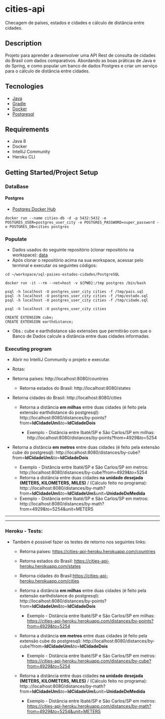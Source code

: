 # cities-api

 Checagem de países, estados e cidades e cálculo de distância entre cidades.



## Description

Projeto para aprender a desenvolver uma API Rest de consulta de cidades do Brasil com dados comparativos. Abordando as boas práticas de Java e do Spring, e como popular um banco de dados Postgres e criar um serviço para o cálculo de distância entre cidades.



## Tecnologies

- [Java](https://www.java.com/pt-BR/) 
- [Gradle](https://gradle.org/)
- [Docker](https://www.docker.com/)
- [Postgresql](https://www.postgresql.org/)



## Requirements

* Java 8
* Docker
* IntelliJ Community
* Heroku CLI



## Getting Started/Project Setup

### DataBase

#### Postgres

* [Postgres Docker Hub](https://hub.docker.com/_/postgres)

```shell script
docker run --name cities-db -d -p 5432:5432 -e POSTGRES_USER=postgres_user_city -e POSTGRES_PASSWORD=super_password -e POSTGRES_DB=cities postgres
```

### Populate

* Dados usados do seguinte repositório (clonar repositório na workspace): [data](https://github.com/chinnonsantos/sql-paises-estados-cidades)
* Após clonar o repositório acima na sua workspace, acessar pelo terminal e executar os seguintes códigos:

```shell script
cd ~/workspace/sql-paises-estados-cidades/PostgreSQL

docker run -it --rm --net=host -v ${PWD}:/tmp postgres /bin/bash

psql -h localhost -U postgres_user_city cities -f /tmp/pais.sql
psql -h localhost -U postgres_user_city cities -f /tmp/estado.sql
psql -h localhost -U postgres_user_city cities -f /tmp/cidade.sql

psql -h localhost -U postgres_user_city cities

CREATE EXTENSION cube; 
CREATE EXTENSION earthdistance;
```

* Obs.: cube e earthdistance são extensões que permitirão com que o Banco de Dados calcule a distância entre duas cidades informadas.

  

### Executing program

* Abrir no IntelliJ Community o projeto e executar. 
* Rotas:
* Retorna países: http://localhost:8080/countries
  * Retorna estados do Brasil: http://localhost:8080/states
* Retorna cidades do Brasil: http://localhost:8080/cities
  * Retorna a distância **em milhas** entre duas cidades (é feito pela extensão earthdistance do postgresql): http:<span></span>//localhost:8080/distances/by-points?from=**IdCidadeUm**&to=**IdCidadeDois**

    * Exemplo - Distância entre Ibaté/SP e São Carlos/SP em milhas:  http://localhost:8080/distances/by-points?from=4929&to=5254
* Retorna a distância **em metros** entre duas cidades (é feito pela extensão cube do postgresql): http:<span></span>//localhost:8080/distances/by-cube?from=**IdCidadeUm**&to=**IdCidadeDois**
  
  * Exemplo - Distância entre Ibaté/SP e São Carlos/SP em metros:  http://localhost:8080/distances/by-cube?from=4929&to=5254
  * Retorna a distância entre duas cidades **na unidade desejada (METERS, KILOMETERS, MILES)** / (Cálculo feito no programa): http::<span></span>//localhost:8080/distances/by-math?from=**IdCidadeUm**&to=**IdCidadeUm**&unit=**UnidadeDeMedida**
  * Exemplo - Distância entre Ibaté/SP e São Carlos/SP em metros:  http://localhost:8080/distances/by-math?from=4929&to=5254&unit=METERS

---

---



### Heroku - Tests:

* Também é possível fazer os testes de retorno nos seguintes links:
  * Retorna países: https://cities-api-heroku.herokuapp.com/countries
  * Retorna estados do Brasil: https://cities-api-heroku.herokuapp.com/states
  * Retorna cidades do Brasil:https://cities-api-heroku.herokuapp.com/cities
  * Retorna a distância **em milhas** entre duas cidades (é feito pela extensão earthdistance do postgresql): http:<span></span>//localhost:8080/distances/by-points?from=**IdCidadeUm**&to=**IdCidadeDois**

    * Exemplo - Distância entre Ibaté/SP e São Carlos/SP em milhas:  https://cities-api-heroku.herokuapp.com/distances/by-points?from=4929&to=5254
  * Retorna a distância **em metros** entre duas cidades (é feito pela extensão cube do postgresql): http:<span></span>//localhost:8080/distances/by-cube?from=**IdCidadeUm**&to=**IdCidadeDois**

    * Exemplo - Distância entre Ibaté/SP e São Carlos/SP em metros:  https://cities-api-heroku.herokuapp.com/distances/by-cube?from=4929&to=5254
  * Retorna a distância entre duas cidades **na unidade desejada (METERS, KILOMETERS, MILES)** / (Cálculo feito no programa): http::<span></span>//localhost:8080/distances/by-math?from=**IdCidadeUm**&to=**IdCidadeUm**&unit=**UnidadeDeMedida**
    * Exemplo - Distância entre Ibaté/SP e São Carlos/SP em metros:  https://cities-api-heroku.herokuapp.com/distances/by-math?from=4929&to=5254&unit=METERS
